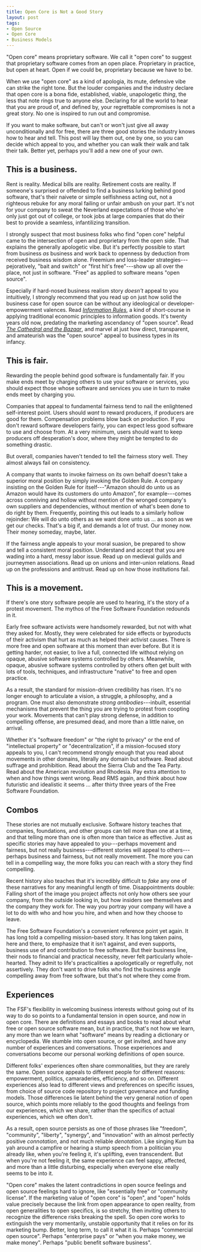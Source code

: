 ```yaml
---
title: Open Core is Not a Good Story
layout: post
tags:
- Open Source
- Open Core
- Business Models
---
```


"Open core" means proprietary software.  We call it "open core" to suggest that proprietary software comes from an open place.  Proprietary in practice, but open at heart.  Open if we could be, proprietary because we have to be.

When we use "open core" as a kind of apologia, its mute, defensive vibe can strike the right tone.  But the louder companies and the industry declare that open core is a bona fide, established, viable, unapologetic _thing_, the less that note rings true to anyone else.   Declaring for all the world to hear that you are proud of, and defined by, your regrettable compromises is not a great story.  No one is inspired to run out and compromise.

If you want to make software, but can't or won't just give all away unconditionally and for free, there are three good stories the industry knows how to hear and tell.  This post will lay them out, one by one, so you can decide which appeal to you, and whether you can walk their walk and talk their talk.  Better yet, perhaps you'll add a new one of your own.

<h2 id="business">This is a business.</h2>
Rent is reality.  Medical bills are reality.  Retirement costs are reality.  If someone's surprised or offended to find a business lurking behind good software, that's their naivete or simple selfishness acting out, not a righteous rebuke for any moral failing or unfair ambush on your part.  It's not for your company to sweat the Neverland expectations of those who've only just got out of college, or took jobs at large companies that do their best to provide a seamless, infantilizing transition.

I strongly suspect that most business folks who find "open core" helpful came to the intersection of open and proprietary from the open side.  That explains the generally apologetic vibe.  But it's perfectly possible to start from business _as_ business and work back to openness by deduction from received business wisdom alone.  Freemium and loss-leader strategies---pejoratively, "bait and switch" or "first hit's free"---show up all over the place, not just in software.  "Free" as applied to software means "open source".

Especially if hard-nosed business realism story _doesn't_ appeal to you intuitively, I strongly recommend that you read up on just how solid the business case for open source can be without any ideological or developer-empowerment valences.  Read [_Information Rules_](https://books.kemitchell.com/books/information-rules), a kind of short-course in applying traditional economic principles to information goods.  It's twenty years old now, predating the marketing ascendancy of "open source".  Read [_The Cathedral and the Bazaar_](https://books.kemitchell.com/books/cathedral-bazaar), and marvel at just how direct, transparent, and amateurish was the "open source" appeal to business types in its infancy.

<h2 id="fair">This is fair.</h2>
Rewarding the people behind good software is fundamentally fair.  If you make ends meet by charging others to use your software or services, you should expect those whose software and services you use in turn to make ends meet by charging you.

Companies that appeal to fundamental fairness tend to nail the enlightened self-interest point.  Users should _want_ to reward producers, if producers are good for them.  Compensation problems blow back on production.  If you don't reward software developers fairly, you can expect less good software to use and choose from.  At a very minimum, users should want to keep producers off desperation's door, where they might be tempted to do something drastic.

But overall, companies haven't tended to tell the fairness story well.  They almost always fail on consistency.

A company that wants to invoke fairness on its own behalf doesn't take a superior moral position by simply invoking the Golden Rule.  A company insisting on the Golden Rule for itself---"Amazon should do unto us as Amazon would have its customers do unto Amazon", for example---comes across conniving and hollow without mention of the wronged company's own suppliers and dependencies, without mention of what's been done to do right by them.  Frequently, pointing this out leads to a similarly hollow rejoinder:  We will do unto others as we want done unto us ... as soon as we get our checks.  That's a big if, and demands a lot of trust.  Our money now.  Their money someday, maybe, later.

If the fairness angle appeals to your moral suasion, be prepared to show and tell a consistent moral position.  Understand and accept that you are wading into a hard, messy labor issue.  Read up on medieval guilds and journeymen associations.  Read up on unions and inter-union relations.  Read up on the professions and antitrust.  Read up on how those institutions fail.

<h2 id="movement">This is a movement.</h2>

If there's one story software people are used to hearing, it's the story of a protest movement.  The mythos of the Free Software Foundation redounds in it.

Early free software activists were handsomely rewarded, but not with what they asked for.  Mostly, they were celebrated for side effects or byproducts of their activism that hurt as much as helped their activist causes.  There is more free and open software at this moment than ever before.  But it is getting harder, not easier, to live a full, connected life without relying on opaque, abusive software systems controlled by others.  Meanwhile, opaque, abusive software systems controlled by others often get built with lots of tools, techniques, and infrastructure "native" to free and open practice.

As a result, the standard for mission-driven credibility has risen.  It's no longer enough to articulate a vision, a struggle, a philosophy, and a program.  One must also demonstrate _strong antibodies_---inbuilt, essential mechanisms that prevent the thing you are trying to protest from coopting your work.  Movements that can't play strong defense, in addition to compelling offense, are presumed dead, and more than a little naive, on arrival.

Whether it's "software freedom" or "the right to privacy" or the end of "intellectual property" or "decentralization", if a mission-focused story appeals to you, I can't recommend strongly enough that you read about movements in other domains, literally any domain but software.  Read about suffrage and prohibition.  Read about the Sierra Club and the Tea Party.  Read about the American revolution and Rhodesia.  Pay extra attention to when and how things went wrong.  Read RMS again, and think about how futuristic and idealistic it seems ... after thirty three years of the Free Software Foundation.

## Combos

These stories are not mutually exclusive.  Software history teaches that companies, foundations, and other groups can tell more than one at a time, and that telling more than one is often more than twice as effective.  Just as specific stories may have appealed to you---perhaps movement and fairness, but not really business---different stories will appeal to others---perhaps business and fairness, but not really movement.  The more you can tell in a compelling way, the more folks you can reach with a story they find compelling.

Recent history also teaches that it's incredibly difficult to _fake_ any one of these narratives for any meaningful length of time.  Disappointments double:  Falling short of the image you project affects not only how others see your company, from the outside looking in, but how insiders see themselves and the company they work for.  The way you portray your company will have a lot to do with who and how you hire, and when and how they choose to leave.

The Free Software Foundation's a convenient reference point yet again.  It has long told a compelling mission-based story.  It has long taken pains, here and there, to emphasize that it isn't against, and even supports, business use of and contribution to free software.  But their business line, their nods to financial and practical necessity, never felt particularly whole-hearted.  They admit to life's practicalities a apologetically or regretfully, not assertively.  They don't want to drive folks who find the business angle compelling away from free software, but that's not where they come from.

## Experiences

The FSF's flexibility in welcoming business interests without going out of its way to do so points to a fundamental tension in open source, and now in open core.  There are definitions and essays and books to read about what free or open source software mean, but in practice, that's not how we learn, any more than we learn what "software" means by reading a dictionary or encyclopedia.  We stumble into open source, or get invited, and have any number of experiences and conversations.  Those experiences and conversations become our personal working definitions of open source.

Different folks' experiences often share commonalities, but they are rarely the same.  Open source appeals to different people for different reasons: empowerment, politics, camaraderies, efficiency, and so on.  Different experiences also lead to different views and preferences on specific issues, from choice of source code repository to project governance and funding models.  Those differences lie latent behind the very general notion of open source, which points more reliably to the good thoughts and feelings from our experiences, which we share, rather than the specifics of actual experiences, which we often don't.

As a result, open source persists as one of those phrases like "freedom", "community", "liberty", "synergy", and "innovation" with an almost perfectly positive _connotation_, and not much reliable _denotation_.  Like singing Kum ba yah around a campfire or hearing a stump speech from a politician you already like, when you're feeling it, it's uplifting, even transcendent.  But when you're not feeling it, the same experience can feel sappy, affected, and more than a little disturbing, especially when everyone else really seems to be into it.

"Open core" makes the latent contradictions in open source feelings and open source feelings hard to ignore, like "essentially free" or "community license".  If the marketing value of "open core" is "open", and "open" holds value precisely because the link from open appearance to open reality, from open generalities to open specifics, is so stretchy, then inviting others to recognize the difference risks breaking the spell.  So open core works to extinguish the very momentarily, unstable opportunity that it relies on for its marketing bump.  Better, long term, to call it what it is.  Perhaps "commercial open source".  Perhaps "enterprise pays" or "when you make money, we make money".  Perhaps "public benefit software business".